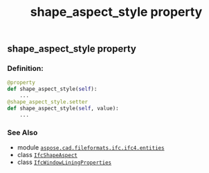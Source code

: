 ﻿---
title: shape_aspect_style property
second_title: Aspose.CAD for Python via .NET API References
description: 
type: docs
weight: 200
url: /python-net/aspose.cad.fileformats.ifc.ifc4.entities/ifcwindowliningproperties/shape_aspect_style/
is_root: false
---

## shape_aspect_style property

### Definition:
```python
@property
def shape_aspect_style(self):
    ...
@shape_aspect_style.setter
def shape_aspect_style(self, value):
    ...
```

### See Also
* module [`aspose.cad.fileformats.ifc.ifc4.entities`](../../)
* class [`IfcShapeAspect`](/cad/python-net/aspose.cad.fileformats.ifc.ifc4.entities/ifcshapeaspect)
* class [`IfcWindowLiningProperties`](/cad/python-net/aspose.cad.fileformats.ifc.ifc4.entities/ifcwindowliningproperties)
